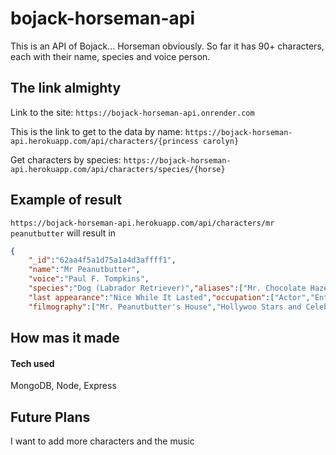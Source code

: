 # bojack-horseman-api

This is an API of Bojack... Horseman obviously. So far it has 90+ characters, each with their name, species and voice person. 

## The link almighty

Link to the site: `https://bojack-horseman-api.onrender.com`

This is the link to get to the data by name: `https://bojack-horseman-api.herokuapp.com/api/characters/{princess carolyn}` 

Get characters by species: `https://bojack-horseman-api.herokuapp.com/api/characters/species/{horse}`

## Example of result 

`https://bojack-horseman-api.herokuapp.com/api/characters/mr peanutbutter` will result in 
```json
{
    "_id":"62aa4f5a1d75a1a4d3affff1",
    "name":"Mr Peanutbutter",
    "voice":"Paul F. Tompkins",
    "species":"Dog (Labrador Retriever)","aliases":["Mr. Chocolate Hazelnut","Mr. Papernumber","Dog Dog Peanut-Man","Peanutbottle","Mr. Dog-Man","Mister Mr."],"first appearance":"BoJack Horseman: The BoJack Horseman Story, Chapter One",
    "last appearance":"Nice While It Lasted","occupation":["Actor","Entrepreneur","Owner of Elefino","Host of 'Hollywoo Stars and Celebrities: What Do They Know? Do They Know Things?? Let's Find Out!' (formerly)","Sales Associate at Lady FootLocker"],
    "filmography":["Mr. Peanutbutter's House","Hollywoo Stars and Celebrities: What Do They Know? Do They Know Things?? Let's Find Out! (HSAC!WDTK?DTKT??LFO!)","Philbert","Birthday Dad"]}
```

## How mas it made

#### Tech used

MongoDB, Node, Express

## Future Plans

I want to add more characters and the music

